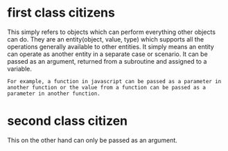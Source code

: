 # first class citizens

This simply refers to objects which can perform everything other objects can do. They are an entity(object, value, type) which supports all the operations generally available to other entities. It simply means an entity can operate as another entity in a separate case or scenario. It can be passed as an argument, returned from a subroutine and assigned to a variable.

    For example, a function in javascript can be passed as a parameter in another function or the value from a function can be passed as a parameter in another function.

# second class citizen

This on the other hand can only be passed as an argument.
